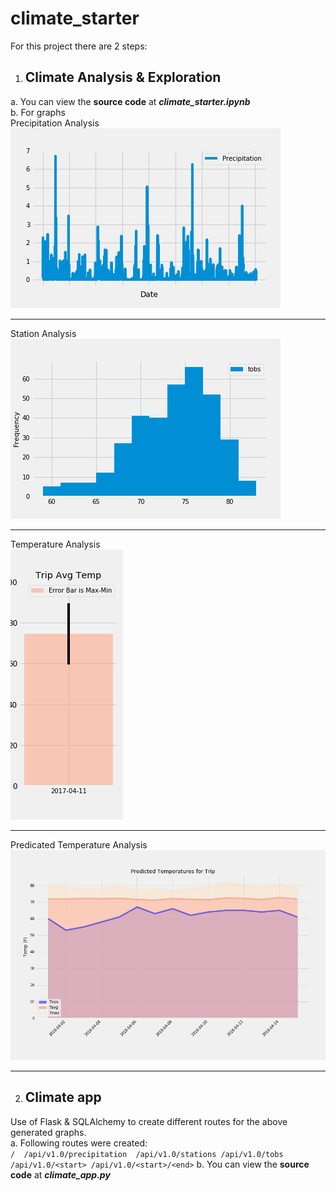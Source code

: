 # climate_starter

For this project there are 2 steps:
1. ## Climate Analysis & Exploration
  a. You can view the **source code** at **<em>climate_starter.ipynb</em>** <br>
  b. For graphs <br>
  Precipitation Analysis <br>
  ![Precipitation Analysis](https://github.com/karikashah/climate_starter/blob/master/Output/Precipitation_last_12months.png)
  
  --------------------------
  Station Analysis <br>
  ![Station Analysis](https://github.com/karikashah/climate_starter/blob/master/Output/Temperature_for_active%20station_last_12months.png)
  
  --------------------------
  Temperature Analysis <br>
  ![Temperature Analysis](https://github.com/karikashah/climate_starter/blob/master/Output/Bar_MyTrip_Avg_Temp.png)
  
  --------------------------
  Predicated Temperature Analysis <br>
  ![Predicated Temperature Analysis](https://github.com/karikashah/climate_starter/blob/master/Output/Predicted_Temperatures_for_Trip.png)
  
  --------------------------
 2. ## Climate app
   Use of Flask & SQLAlchemy to create different routes for the above generated graphs. <br>
   a. Following routes were created:<br>
      ```
      / 
      /api/v1.0/precipitation 
      /api/v1.0/stations
      /api/v1.0/tobs
      /api/v1.0/<start>
      /api/v1.0/<start>/<end>
      ```
   b. You can view the **source code** at **<em>climate_app.py</em>**
